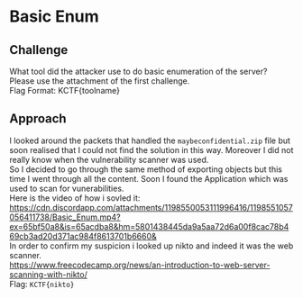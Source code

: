 # Basic Enum  
## Challenge 
What tool did the attacker use to do basic enumeration of the server?  
Please use the attachment of the first challenge.  
Flag Format: KCTF{toolname}  
## Approach
I looked around the packets that handled the ``maybeconfidential.zip`` file but soon realised that I could not find the solution in this way. Moreover I did not really know when the vulnerability scanner was used.  
So I decided to go through the same method of exporting objects but this time I went through all the content. Soon I found the Application which was used to scan for vunerabilities.  
Here is the video of how i sovled it: https://cdn.discordapp.com/attachments/1198550053111996416/1198551057056411738/Basic_Enum.mp4?ex=65bf50a8&is=65acdba8&hm=5801438445da9a5aa72d6a00f8cac78b469cb3ad20d371ac984f8613701b6660&  
In order to confirm my suspicion i looked up nikto and indeed it was the web scanner.  
https://www.freecodecamp.org/news/an-introduction-to-web-server-scanning-with-nikto/  
Flag: ``KCTF{nikto}``  
